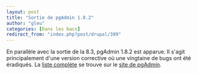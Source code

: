```yaml
---
layout: post
title: "Sortie de pgAdmin 1.8.2"
author: "gleu"
categories: [Dans les bacs]
redirect_from: "index.php?post/drupal/399"
---
```





<!--more-->


En parallèle avec la sortie de la 8.3, pgAdmin 1.8.2 est apparue. Il s'agit principalement d'une version corrective où une vingtaine de bugs ont été éradiqués. La <a href="http://www.pgadmin.org/news.php?lang=fr_FR">liste complète</a> se trouve sur le <a href="http://www.pgadmin.org/?lang=fr_FR">site de pgAdmin</a>.